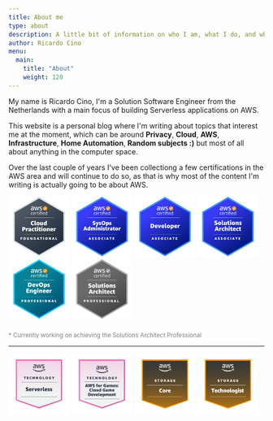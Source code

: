 ```yaml
---
title: About me
type: about
description: A little bit of information on who I am, what I do, and what I will going to publish on this platform
author: Ricardo Cino
menu:
  main:
    title: "About"
    weight: 120
---
```


My name is Ricardo Cino, I'm a Solution Software Engineer from the Netherlands with a main focus of building Serverless applications on AWS.

This website is a personal blog where I'm writing about topics that interest me at the moment, which can be around **Privacy**, **Cloud**, **AWS**, **Infrastructure**, **Home Automation**, **Random subjects :)** but most of all about anything in the computer space.

Over the last couple of years I've been collectiong a few certifications in the AWS area and will continue to do so, as that is why most of the content I'm writing is actually going to be about AWS.

<a href="https://www.credly.com/badges/0bf2820c-7de9-4646-b0b8-f5578e152ea2" target="_blank"><img src="aws-certified-cloud-practicioner.png" style="max-width:120px;display:inline-block;" alt="AWS Certified Solutions Cloud Practicioner Logo"></a>
<a href="https://www.credly.com/badges/49078dee-dedc-4284-ad91-1637cc00c3e7" target="_blank"><img src="aws-certified-sysops-administrator-associate.png" style="max-width:120px;display:inline-block;" alt="AWS Certified SysOps Administrator Associate Logo"></a>
<a href="https://www.credly.com/badges/98edcc17-984b-4d7e-bb9a-b441c868fcdb" target="_blank"><img src="aws-certified-developer-associate.png" style="max-width:120px;display:inline-block;" alt="AWS Certified Developer Associate Logo"></a>
<a href="https://www.credly.com/badges/62f41241-3a52-4b20-8e16-79a16509540d" target="_blank"><img src="aws-certified-solutions-architect-associate.png" style="max-width:120px;display:inline-block;" alt="AWS Certified Solutions Architect Associate Logo"></a>
<a href="https://www.credly.com/badges/7faf7484-d168-4918-ba48-c13b85b75d39" target="_blank"><img src="aws-certified-devops-engineer-professional.png" style="max-width:120px;display:inline-block;" alt="AWS Certified DevOps Engineer Professional Logo"></a>
<a href="#"><img src="aws-certified-solutions-architect-professional.png" style="max-width:120px;display:inline-block;filter: grayscale(1);" alt="AWS Certified Solutions Architect Professional Logo"></a>

<span style="color:gray"><sub>* Currently working on achieving the Solutions Architect Professional</sub></span>

<hr />

<a href="https://www.credly.com/earner/earned/badge/d43310a4-494c-4ac1-a59f-22c187ee683e" target="_blank"><img src="aws-learning-serverless.png" style="max-width:120px;display:inline-block;" alt="AWS Learning: Serverless Logo"></a>
<a href="https://www.credly.com/earner/earned/badge/a2674565-9542-468b-ac5b-e6809e05c164" target="_blank"><img src="aws-learning-aws-for-games-cloud-game-development.png" style="max-width:120px;display:inline-block;" alt="AWS Learning: AWS for Games: Cloud Game Development Logo"></a>
<a href="https://www.credly.com/badges/c0057580-9ba2-4ad7-9063-46f3eb263458" target="_blank"><img src="aws-learning-storage-core.png" style="max-width:120px;display:inline-block;" alt="AWS Learning: Storage Core Logo"></a>
<a href="https://www.credly.com/badges/f9e98281-5f7d-4ee4-aa55-93f1aa001e38" target="_blank"><img src="aws-learning-storage-technologist.png" style="max-width:120px;display:inline-block;" alt="AWS Learning: Storage Technologist Logo"></a>
